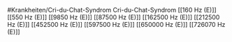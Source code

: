 #Krankheiten/Cri-du-Chat-Syndrom
Cri-du-Chat-Syndrom
[[160 Hz (E)]]
[[550 Hz (E)]]
[[9850 Hz (E)]]
[[87500 Hz (E)]]
[[162500 Hz (E)]]
[[212500 Hz (E)]]
[[452500 Hz (E)]]
[[597500 Hz (E)]]
[[650000 Hz (E)]]
[[726070 Hz (E)]]